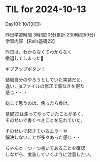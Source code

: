 # TIL for 2024-10-13

Day101: 10/13(日)  
  
昨日学習時間 3時間20分(累計:230時間50分)  
学習内容 【Rails基礎22】  

昨日は、わからなくてわからなく  
撤退してしまった🙏  

ギブアップボタン！  

結局自分のやろうとしていた実装だと、  
違い、jaファイルの修正で事なきを得た  
感じ・・・  

総じて思うのは、焦ったら負け。  

基礎22は焦ってやっていたことが多く、  
そのせいで書くべきことを忘れていた。  

そのせいで起きているエラーや  
解決しないことが多々あった感じ・・  

ちゃんと一つ一つ書いてあることを確認  
しながら、実装していくように注意したい。  